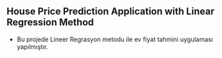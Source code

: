 ## House Price Prediction Application with Linear Regression Method
- Bu projede Lineer Regrasyon metodu ile ev fiyat tahmini uygulaması yapılmıştır.
